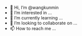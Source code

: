 - 👋 Hi, I’m @wangkunmin
- 👀 I’m interested in ...
- 🌱 I’m currently learning ...
- 💞️ I’m looking to collaborate on ...
- 📫 How to reach me ...

<!---
wangkunmin/wangkunmin is a ✨ special ✨ repository because its `README.md` (this file) appears on your GitHub profile.
You can click the Preview link to take a look at your changes.
--->
